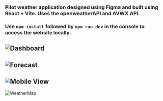 ### Pilot weather application designed using Figma and built using React + Vite. Uses the openweatherAPI and AVWX API.
### Use `npm install` followed by `npm run dev` in the console to access the website locally. 


![Dashboard](https://i.imgur.com/m5B5Xge.png)  
---
![Forecast](https://i.imgur.com/iaPiKNT.png)  
---
![Mobile View](https://i.imgur.com/rxQsJn4.png)  
---
![WeatherMap](https://i.imgur.com/1T4VkQN.jpeg)


